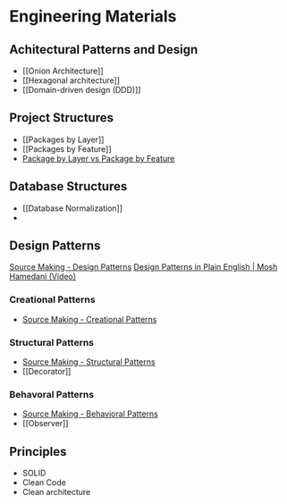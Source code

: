 
# Engineering Materials


## Achitectural Patterns and Design

- [[Onion Architecture]]
- [[Hexagonal architecture]]
- [[Domain-driven design (DDD)]]


## Project Structures
- [[Packages by Layer]]
- [[Packages by Feature]]
- [Package by Layer vs Package by Feature](https://medium.com/sahibinden-technology/package-by-layer-vs-package-by-feature-7e89cde2ae3a)

## Database Structures
- [[Database Normalization]]
- 


## Design Patterns
[Source Making - Design Patterns](https://sourcemaking.com/design_patterns)
[Design Patterns in Plain English | Mosh Hamedani (Video)](https://www.youtube.com/watch?v=NU_1StN5Tkk)

### Creational Patterns
- [Source Making - Creational Patterns](https://sourcemaking.com/design_patterns/creational_patterns)

### Structural Patterns

- [Source Making - Structural Patterns](https://sourcemaking.com/design_patterns/structural_patterns)
- [[Decorator]]

### Behavoral Patterns
- [Source Making - Behavioral Patterns](https://sourcemaking.com/design_patterns/behavioral_patterns)
- [[Observer]]


## Principles

- SOLID
- Clean Code
- Clean architecture
